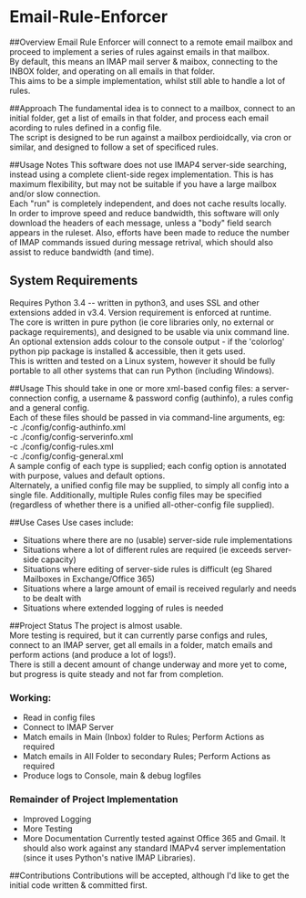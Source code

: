 # Email-Rule-Enforcer
##Overview
Email Rule Enforcer will connect to a remote email mailbox and proceed to implement a series of rules against emails in that mailbox.  
By default, this means an IMAP mail server & maibox, connecting to the INBOX folder, and operating on all emails in that folder.  
This aims to be a simple implementation, whilst still able to handle a lot of rules.  

##Approach
The fundamental idea is to connect to a mailbox, connect to an initial folder, get a list of emails in that folder, and process each email 
acording to rules defined in a config file.  
The script is designed to be run against a mailbox perdioidcally, via cron or similar, and designed to follow a set of specificed rules.

##Usage Notes
This software does not use IMAP4 server-side searching, instead using a complete client-side regex implementation. This is has maximum flexibility, but may not be suitable if you have a large mailbox and/or slow connection.  
Each "run" is completely independent, and does not cache results locally.  
In order to improve speed and reduce bandwidth, this software will only download the headers of each message, unless a "body" field search appears in the ruleset. Also, efforts have been made to reduce the number of IMAP commands issued during message retrival, which should also assist to reduce bandwidth (and time).   

## System Requirements
Requires Python 3.4 -- written in python3, and uses SSL and other extensions added in v3.4. Version requirement is enforced at runtime.  
The core is written in pure python (ie core libraries only, no external or package requirements), and designed to be usable via unix command line.  
An optional extension adds colour to the console output - if the 'colorlog' python pip package is installed & accessible, then it gets used.  
This is written and tested on a Linux system, however it should be fully portable to all other systems that can run Python (including Windows).  

##Usage
This should take in one or more xml-based config files: a server-connection config, a username & password config (authinfo), a rules config and a general config.  
Each of these files should be passed in via command-line arguments, eg:  
-c ./config/config-authinfo.xml  
-c ./config/config-serverinfo.xml  
-c ./config/config-rules.xml  
-c ./config/config-general.xml  
A sample config of each type is supplied; each config option is annotated with purpose, values and default options.  
Alternately, a unified config file may be supplied, to simply all config into a single file.
Additionally, multiple Rules config files may be specified (regardless of whether there is a unified all-other-config file supplied).  

##Use Cases
Use cases include:
* Situations where there are no (usable) server-side rule implementations
* Situations where a lot of different rules are required (ie exceeds server-side capacity)
* Situations where editing of server-side rules is difficult (eg Shared Mailboxes in Exchange/Office 365)
* Situations where a large amount of email is received regularly and needs to be dealt with
* Situations where extended logging of rules is needed

##Project Status
The project is almost usable.  
More testing is required, but it can currently parse configs and rules, connect to an IMAP server, get all emails in a folder, match emails and perform actions (and produce a lot of logs!).  
There is still a decent amount of change underway and more yet to come, but progress is quite steady and not far from completion.
### Working:
* Read in config files
* Connect to IMAP Server
* Match emails in Main (Inbox) folder to Rules; Perform Actions as required
* Match emails in All Folder to secondary Rules; Perform Actions as required
* Produce logs to Console, main & debug logfiles

### Remainder of Project Implementation
* Improved Logging
* More Testing
* More Documentation
Currently tested against Office 365 and Gmail. It should also work against any standard IMAPv4 server implementation (since it uses Python's native IMAP Libraries).

##Contributions
Contributions will be accepted, although I'd like to get the initial code written & committed first.

